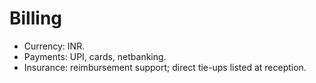 # Billing
- Currency: INR.
- Payments: UPI, cards, netbanking.
- Insurance: reimbursement support; direct tie-ups listed at reception.
